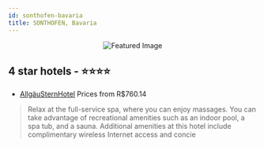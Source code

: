 ```yaml
---
id: sonthofen-bavaria
title: SONTHOFEN, Bavaria
---
```


<center><img src="https://i.travelapi.com/hotels/3000000/2920000/2919200/2919128/95470ee1_b.jpg" alt="Featured Image" /></center>


##  4 star hotels - ⭐️⭐️⭐️⭐️

-    [AllgäuSternHotel](https://us.hurb.com/hotels/sonthofen/allgausternhotel-JNP-JP501058?cmp=18055) Prices from R$760.14
   > Relax at the full-service spa, where you can enjoy massages. You can take advantage of recreational amenities such as an indoor pool, a spa tub, and a sauna. Additional amenities at this hotel include complimentary wireless Internet access and concie
